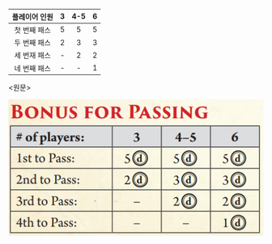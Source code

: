 
| 플레이어 인원 | 3   | 4-5 |  6  |
|:-------------:| --- |:---:|:---:|
| 첫 번째 패스  | 5   |  5  |  5  |
| 두 번째 패스  | 2   |  3  |  3  |
| 세 번재 패스  | -   |  2  |  2  |
| 네 번째 패스  | -   |  -  |  1  |


<원문>


<img src="\Assets\BonusForPassing.png"/>

